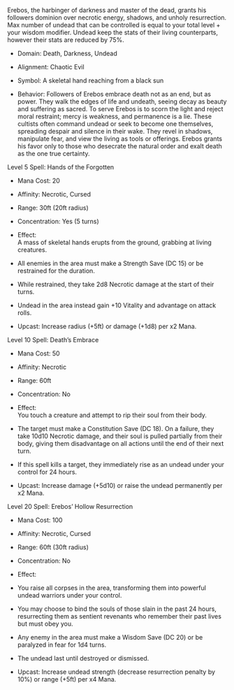 Erebos, the harbinger of darkness and master of the dead, grants his followers dominion over necrotic energy, shadows, and unholy resurrection. Max number of undead that can be controlled is equal to your total level + your wisdom modifier. Undead keep the stats of their living counterparts, however their stats are reduced by 75%.

- Domain: Death, Darkness, Undead
    
- Alignment: Chaotic Evil
    
- Symbol: A skeletal hand reaching from a black sun
    
- Behavior: Followers of Erebos embrace death not as an end, but as power. They walk the edges of life and undeath, seeing decay as beauty and suffering as sacred. To serve Erebos is to scorn the light and reject moral restraint; mercy is weakness, and permanence is a lie. These cultists often command undead or seek to become one themselves, spreading despair and silence in their wake. They revel in shadows, manipulate fear, and view the living as tools or offerings. Erebos grants his favor only to those who desecrate the natural order and exalt death as the one true certainty.
    

Level 5 Spell: Hands of the Forgotten

- Mana Cost: 20
    
- Affinity: Necrotic, Cursed
    
- Range: 30ft (20ft radius)
    
- Concentration: Yes (5 turns)
    
- Effect:  
    A mass of skeletal hands erupts from the ground, grabbing at living creatures.
    

- All enemies in the area must make a Strength Save (DC 15) or be restrained for the duration.
    
- While restrained, they take 2d8 Necrotic damage at the start of their turns.
    
- Undead in the area instead gain +10 Vitality and advantage on attack rolls.
    

- Upcast: Increase radius (+5ft) or damage (+1d8) per x2 Mana.
    

Level 10 Spell: Death’s Embrace

- Mana Cost: 50
    
- Affinity: Necrotic
    
- Range: 60ft
    
- Concentration: No
    
- Effect:  
    You touch a creature and attempt to rip their soul from their body.
    

- The target must make a Constitution Save (DC 18). On a failure, they take 10d10 Necrotic damage, and their soul is pulled partially from their body, giving them disadvantage on all actions until the end of their next turn.
    
- If this spell kills a target, they immediately rise as an undead under your control for 24 hours.
    

- Upcast: Increase damage (+5d10) or raise the undead permanently per x2 Mana.
    

Level 20 Spell: Erebos’ Hollow Resurrection

- Mana Cost: 100
    
- Affinity: Necrotic, Cursed
    
- Range: 60ft (30ft radius)
    
- Concentration: No
    
- Effect:
    

- You raise all corpses in the area, transforming them into powerful undead warriors under your control. 
    
- You may choose to bind the souls of those slain in the past 24 hours, resurrecting them as sentient revenants who remember their past lives but must obey you.
    
- Any enemy in the area must make a Wisdom Save (DC 20) or be paralyzed in fear for 1d4 turns.
    
- The undead last until destroyed or dismissed.
    

- Upcast: Increase undead strength (decrease resurrection penalty by 10%) or range (+5ft) per x4 Mana.